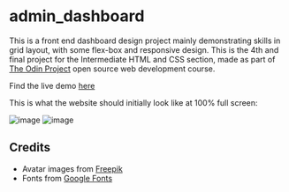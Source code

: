 # admin_dashboard

This is a front end dashboard design project mainly demonstrating skills in grid layout, with some flex-box and responsive design. This is the 4th and final project for the Intermediate HTML and CSS section, made as part of [The Odin Project](https://www.theodinproject.com) open source web development course. 

Find the live demo [here](https://kaglet.github.io/admin-dashboard/)

This is what the website should initially look like at 100% full screen:

![image](https://github.com/kaglet/admin_dashboard/assets/96872447/81a9dc13-4f68-4136-9c65-bba274cc2f6b)
![image](https://github.com/kaglet/admin_dashboard/assets/96872447/a427fb82-4946-4758-8319-c9f303afa920)

## Credits

* Avatar images from [Freepik](https://www.freepik.com/serie/51761371)
* Fonts from [Google Fonts](https://fonts.google.com/?preview.text=ROCK%20PAPER%20SCISSORS&preview.text_type=custom)

